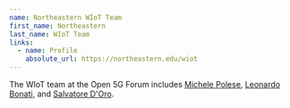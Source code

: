 ```yaml
---
name: Northeastern WIoT Team
first_name: Northeastern
last_name: WIoT Team
links:
  - name: Profile
    absolute_url: https://northeastern.edu/wiot
---
```


The WIoT team at the Open 5G Forum includes [Michele Polese](/speakers/michele-polese), [Leonardo Bonati](/speakers/leonardo-bonati), and [Salvatore D'Oro](/speakers/salvatore-d-oro).